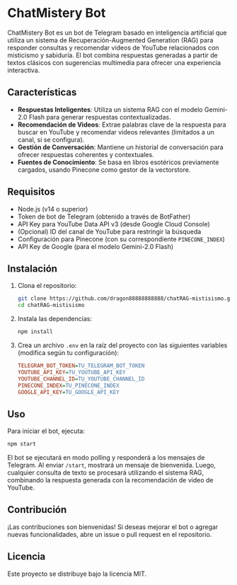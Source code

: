 # ChatMistery Bot

ChatMistery Bot es un bot de Telegram basado en inteligencia artificial que utiliza un sistema de Recuperación-Augmented Generation (RAG) para responder consultas y recomendar videos de YouTube relacionados con misticismo y sabiduría. El bot combina respuestas generadas a partir de textos clásicos con sugerencias multimedia para ofrecer una experiencia interactiva.

## Características
- **Respuestas Inteligentes**: Utiliza un sistema RAG con el modelo Gemini-2.0 Flash para generar respuestas contextualizadas.
- **Recomendación de Videos**: Extrae palabras clave de la respuesta para buscar en YouTube y recomendar videos relevantes (limitados a un canal, si se configura).
- **Gestión de Conversación**: Mantiene un historial de conversación para ofrecer respuestas coherentes y contextuales.
- **Fuentes de Conocimiento**: Se basa en libros esotéricos previamente cargados, usando Pinecone como gestor de la vectorstore.

## Requisitos
- Node.js (v14 o superior)
- Token de bot de Telegram (obtenido a través de BotFather)
- API Key para YouTube Data API v3 (desde Google Cloud Console)
- (Opcional) ID del canal de YouTube para restringir la búsqueda
- Configuración para Pinecone (con su correspondiente `PINECONE_INDEX`)
- API Key de Google (para el modelo Gemini-2.0 Flash)

## Instalación
1. Clona el repositorio:
   ```sh
   git clone https://github.com/dragon88888888888/chatRAG-mistisismo.git
   cd chatRAG-mistisismo
   ```
2. Instala las dependencias:
   ```sh
   npm install
   ```
3. Crea un archivo `.env` en la raíz del proyecto con las siguientes variables (modifica según tu configuración):
   ```ini
   TELEGRAM_BOT_TOKEN=TU_TELEGRAM_BOT_TOKEN
   YOUTUBE_API_KEY=TU_YOUTUBE_API_KEY
   YOUTUBE_CHANNEL_ID=TU_YOUTUBE_CHANNEL_ID
   PINECONE_INDEX=TU_PINECONE_INDEX
   GOOGLE_API_KEY=TU_GOOGLE_API_KEY
   ```

## Uso
Para iniciar el bot, ejecuta:
```sh
npm start
```
El bot se ejecutará en modo polling y responderá a los mensajes de Telegram. Al enviar `/start`, mostrará un mensaje de bienvenida. Luego, cualquier consulta de texto se procesará utilizando el sistema RAG, combinando la respuesta generada con la recomendación de video de YouTube.

## Contribución
¡Las contribuciones son bienvenidas! Si deseas mejorar el bot o agregar nuevas funcionalidades, abre un issue o pull request en el repositorio.

## Licencia
Este proyecto se distribuye bajo la licencia MIT.


